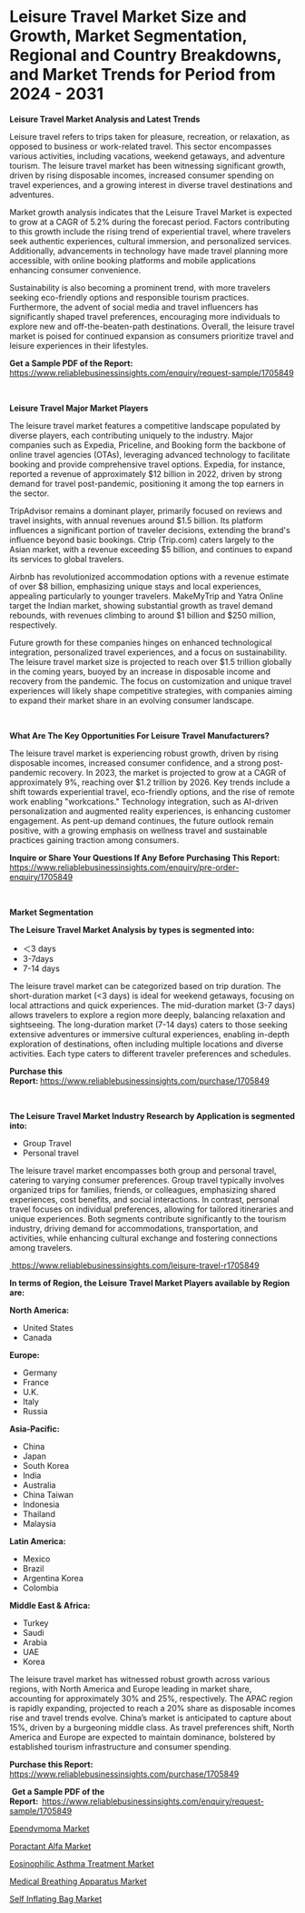 <p><h1>Leisure Travel Market Size and Growth, Market Segmentation, Regional and Country Breakdowns, and Market Trends for Period from 2024 -  2031</h1></p><p><strong>Leisure Travel Market Analysis and Latest Trends</strong></p>
<p><p>Leisure travel refers to trips taken for pleasure, recreation, or relaxation, as opposed to business or work-related travel. This sector encompasses various activities, including vacations, weekend getaways, and adventure tourism. The leisure travel market has been witnessing significant growth, driven by rising disposable incomes, increased consumer spending on travel experiences, and a growing interest in diverse travel destinations and adventures.</p><p>Market growth analysis indicates that the Leisure Travel Market is expected to grow at a CAGR of 5.2% during the forecast period. Factors contributing to this growth include the rising trend of experiential travel, where travelers seek authentic experiences, cultural immersion, and personalized services. Additionally, advancements in technology have made travel planning more accessible, with online booking platforms and mobile applications enhancing consumer convenience.</p><p>Sustainability is also becoming a prominent trend, with more travelers seeking eco-friendly options and responsible tourism practices. Furthermore, the advent of social media and travel influencers has significantly shaped travel preferences, encouraging more individuals to explore new and off-the-beaten-path destinations. Overall, the leisure travel market is poised for continued expansion as consumers prioritize travel and leisure experiences in their lifestyles.</p></p>
<p><strong>Get a Sample PDF of the Report:&nbsp;</strong> <a href="https://www.reliablebusinessinsights.com/enquiry/request-sample/1705849?utm_campaign=1759&utm_medium=2&utm_source=Github&utm_content=ia&utm_term=21102024&utm_id=leisure-travel">https://www.reliablebusinessinsights.com/enquiry/request-sample/1705849</a></p>
<p>&nbsp;</p>
<p><strong>Leisure Travel Major Market Players</strong></p>
<p><p>The leisure travel market features a competitive landscape populated by diverse players, each contributing uniquely to the industry. Major companies such as Expedia, Priceline, and Booking form the backbone of online travel agencies (OTAs), leveraging advanced technology to facilitate booking and provide comprehensive travel options. Expedia, for instance, reported a revenue of approximately $12 billion in 2022, driven by strong demand for travel post-pandemic, positioning it among the top earners in the sector.</p><p>TripAdvisor remains a dominant player, primarily focused on reviews and travel insights, with annual revenues around $1.5 billion. Its platform influences a significant portion of traveler decisions, extending the brand's influence beyond basic bookings. Ctrip (Trip.com) caters largely to the Asian market, with a revenue exceeding $5 billion, and continues to expand its services to global travelers.</p><p>Airbnb has revolutionized accommodation options with a revenue estimate of over $8 billion, emphasizing unique stays and local experiences, appealing particularly to younger travelers. MakeMyTrip and Yatra Online target the Indian market, showing substantial growth as travel demand rebounds, with revenues climbing to around $1 billion and $250 million, respectively.</p><p>Future growth for these companies hinges on enhanced technological integration, personalized travel experiences, and a focus on sustainability. The leisure travel market size is projected to reach over $1.5 trillion globally in the coming years, buoyed by an increase in disposable income and recovery from the pandemic. The focus on customization and unique travel experiences will likely shape competitive strategies, with companies aiming to expand their market share in an evolving consumer landscape.</p></p>
<p>&nbsp;</p>
<p><strong>What Are The Key Opportunities For Leisure Travel Manufacturers?</strong></p>
<p><p>The leisure travel market is experiencing robust growth, driven by rising disposable incomes, increased consumer confidence, and a strong post-pandemic recovery. In 2023, the market is projected to grow at a CAGR of approximately 9%, reaching over $1.2 trillion by 2026. Key trends include a shift towards experiential travel, eco-friendly options, and the rise of remote work enabling "workcations." Technology integration, such as AI-driven personalization and augmented reality experiences, is enhancing customer engagement. As pent-up demand continues, the future outlook remain positive, with a growing emphasis on wellness travel and sustainable practices gaining traction among consumers.</p></p>
<p><strong>Inquire or Share Your Questions If Any Before Purchasing This Report:</strong> <a href="https://www.reliablebusinessinsights.com/enquiry/pre-order-enquiry/1705849?utm_campaign=1759&utm_medium=2&utm_source=Github&utm_content=ia&utm_term=21102024&utm_id=leisure-travel">https://www.reliablebusinessinsights.com/enquiry/pre-order-enquiry/1705849</a></p>
<p>&nbsp;</p>
<p><strong>Market Segmentation</strong></p>
<p><strong>The Leisure Travel Market Analysis by types is segmented into:</strong></p>
<p><ul><li>＜3 days</li><li>3-7days</li><li>7-14 days</li></ul></p>
<p><p>The leisure travel market can be categorized based on trip duration. The short-duration market (<3 days) is ideal for weekend getaways, focusing on local attractions and quick experiences. The mid-duration market (3-7 days) allows travelers to explore a region more deeply, balancing relaxation and sightseeing. The long-duration market (7-14 days) caters to those seeking extensive adventures or immersive cultural experiences, enabling in-depth exploration of destinations, often including multiple locations and diverse activities. Each type caters to different traveler preferences and schedules.</p></p>
<p><strong>Purchase this Report:&nbsp;</strong><a href="https://www.reliablebusinessinsights.com/purchase/1705849?utm_campaign=1759&utm_medium=2&utm_source=Github&utm_content=ia&utm_term=21102024&utm_id=leisure-travel">https://www.reliablebusinessinsights.com/purchase/1705849</a></p>
<p>&nbsp;</p>
<p><strong>The Leisure Travel Market Industry Research by Application is segmented into:</strong></p>
<p><ul><li>Group Travel</li><li>Personal travel</li></ul></p>
<p><p>The leisure travel market encompasses both group and personal travel, catering to varying consumer preferences. Group travel typically involves organized trips for families, friends, or colleagues, emphasizing shared experiences, cost benefits, and social interactions. In contrast, personal travel focuses on individual preferences, allowing for tailored itineraries and unique experiences. Both segments contribute significantly to the tourism industry, driving demand for accommodations, transportation, and activities, while enhancing cultural exchange and fostering connections among travelers.</p></p>
<p><a href="https://www.reliablebusinessinsights.com/leisure-travel-r1705849?utm_campaign=1759&utm_medium=2&utm_source=Github&utm_content=ia&utm_term=21102024&utm_id=leisure-travel">&nbsp;https://www.reliablebusinessinsights.com/leisure-travel-r1705849</a></p>
<p><strong>In terms of Region, the Leisure Travel Market Players available by Region are:</strong></p>
<p>
    <p> <strong> North America: </strong>
        <ul>
            <li>United States</li>
            <li>Canada</li>
        </ul>
        </p> 
    <p> <strong> Europe: </strong>
        <ul>
            <li>Germany</li>
            <li>France</li>
            <li>U.K.</li>
            <li>Italy</li>
            <li>Russia</li>
        </ul>
        </p> 
    <p> <strong> Asia-Pacific: </strong>
        <ul>
            <li>China</li>
            <li>Japan</li>
            <li>South Korea</li>
            <li>India</li>
            <li>Australia</li>
            <li>China Taiwan</li>
            <li>Indonesia</li>
            <li>Thailand</li>
            <li>Malaysia</li>
        </ul>
        </p> 
    <p> <strong> Latin America: </strong>
        <ul>
            <li>Mexico</li>
            <li>Brazil</li>
            <li>Argentina Korea</li>
            <li>Colombia</li>
        </ul>
        </p> 
    <p> <strong> Middle East & Africa: </strong>
        <ul>
            <li>Turkey</li>
            <li>Saudi</li>
            <li>Arabia</li>
            <li>UAE</li>
            <li>Korea</li>
        </ul>
    </p>
    </p>
<p><p>The leisure travel market has witnessed robust growth across various regions, with North America and Europe leading in market share, accounting for approximately 30% and 25%, respectively. The APAC region is rapidly expanding, projected to reach a 20% share as disposable incomes rise and travel trends evolve. China’s market is anticipated to capture about 15%, driven by a burgeoning middle class. As travel preferences shift, North America and Europe are expected to maintain dominance, bolstered by established tourism infrastructure and consumer spending.</p></p>
<p><strong>Purchase this Report: </strong><a href="https://www.reliablebusinessinsights.com/purchase/1705849?utm_campaign=1759&utm_medium=2&utm_source=Github&utm_content=ia&utm_term=21102024&utm_id=leisure-travel">https://www.reliablebusinessinsights.com/purchase/1705849</a></p>
<p>&nbsp;<strong>Get a Sample PDF of the Report:&nbsp;&nbsp;</strong><a href="https://www.reliablebusinessinsights.com/enquiry/request-sample/1705849?utm_campaign=1759&utm_medium=2&utm_source=Github&utm_content=ia&utm_term=21102024&utm_id=leisure-travel">https://www.reliablebusinessinsights.com/enquiry/request-sample/1705849</a></p>
<p><strong></strong></p>
<p><p><a href="https://www.linkedin.com/pulse/ependymoma-market-global-regional-analysis-2024-2031-eo05f?utm_campaign=1759&utm_medium=2&utm_source=Github&utm_content=ia&utm_term=21102024&utm_id=leisure-travel">Ependymoma Market</a></p><p><a href="https://www.linkedin.com/pulse/poractant-alfa-market-evolution-key-trends-regional-dynamics-opxde?utm_campaign=1759&utm_medium=2&utm_source=Github&utm_content=ia&utm_term=21102024&utm_id=leisure-travel">Poractant Alfa Market</a></p><p><a href="https://www.linkedin.com/pulse/eosinophilic-asthma-treatment-industry-analysis-report-cfsxf?utm_campaign=1759&utm_medium=2&utm_source=Github&utm_content=ia&utm_term=21102024&utm_id=leisure-travel">Eosinophilic Asthma Treatment Market</a></p><p><a href="https://www.linkedin.com/pulse/pioneering-growth-analyzing-global-medical-breathing-apparatus-wyple?utm_campaign=1759&utm_medium=2&utm_source=Github&utm_content=ia&utm_term=21102024&utm_id=leisure-travel">Medical Breathing Apparatus Market</a></p><p><a href="https://www.linkedin.com/pulse/self-inflating-bag-landscape-product-spectrum-market-trajectories-svgye?utm_campaign=1759&utm_medium=2&utm_source=Github&utm_content=ia&utm_term=21102024&utm_id=leisure-travel">Self Inflating Bag Market</a></p></p>